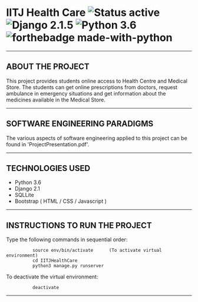 # IITJ Health Care ![Status active](https://img.shields.io/badge/Status-active%20development-2eb3c1.svg) ![Django 2.1.5](https://img.shields.io/badge/Django-2.1.5-green.svg) ![Python 3.6](https://img.shields.io/badge/Python-3.6-blue.svg) ![forthebadge made-with-python](http://ForTheBadge.com/images/badges/made-with-python.svg)
----------------------------
ABOUT THE PROJECT
----------------------------
This project provides students online access to Health Centre and Medical Store.
The students can get online prescriptions from doctors, request ambulance in
emergency situations and get information about the medicines available in the
Medical Store.

----------------------------
SOFTWARE ENGINEERING PARADIGMS
----------------------------

The various aspects of software engineering applied to this project can be found
in 'ProjectPresentation.pdf'.

----------------------------
TECHNOLOGIES USED
----------------------------

- Python 3.6
- Django 2.1
- SQLLite
- Bootstrap ( HTML / CSS / Javascript )

----------------------------
INSTRUCTIONS TO RUN THE PROJECT
----------------------------

Type the following commands in sequential order:
    
              source env/bin/activate      (To activate virtual environment)
              cd IITJHealthCare
              python3 manage.py runserver  
              
To deactivate the virtual environment:

              deactivate               

----------------------------
